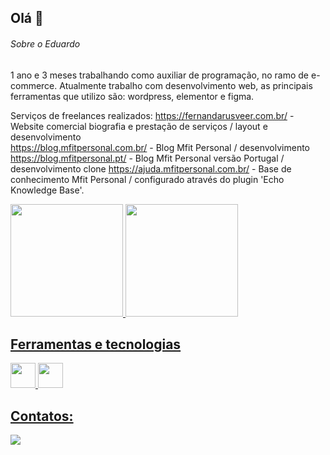 ## Olá 👋

###### Sobre o Eduardo
1 ano e 3 meses trabalhando como auxiliar de programação, no ramo de e-commerce. Atualmente trabalho com desenvolvimento web, as principais ferramentas que utilizo são:  wordpress, elementor e figma.

Serviços de freelances realizados: 
https://fernandarusveer.com.br/ - Website comercial biografia e prestação de serviços / layout e desenvolvimento
<br>https://blog.mfitpersonal.com.br/ - Blog Mfit Personal / desenvolvimento
<br>https://blog.mfitpersonal.pt/ - Blog Mfit Personal versão Portugal / desenvolvimento clone
https://ajuda.mfitpersonal.com.br/ - Base de conhecimento Mfit Personal / configurado através do plugin 'Echo Knowledge Base'.

<div>
<a href="https://github.com/MauricioKoop">
<img loading="lazy" height="180em" src="https://github-readme-stats.vercel.app/api/top-langs/?username=MauricioKoop&layout=compact&langs_count=7&theme=dracula"/>
<img loading="lazy" height="180em" src="https://github-readme-stats.vercel.app/api?username=MauricioKoop&show_icons=true&theme=dracula&include_all_commits=true&count_private=true"/>
</div>

## Ferramentas e tecnologias
<img loading="lazy" src="https://cdn.jsdelivr.net/gh/devicons/devicon/icons/git/git-original.svg" width="40" height="40"/>
<img src="https://cdn.jsdelivr.net/gh/devicons/devicon@latest/icons/javascript/javascript-original.svg" width="40" height="40"/>

## Contatos:

<div>
<a href="https://www.linkedin.com/in/Eduardo Cavichioli" target="_blank"><img loading="lazy" src="https://img.shields.io/badge/-LinkedIn-%230077B5?style=for-the-badge&logo=linkedin&logoColor=white" target="_blank"></a>   
</div>
